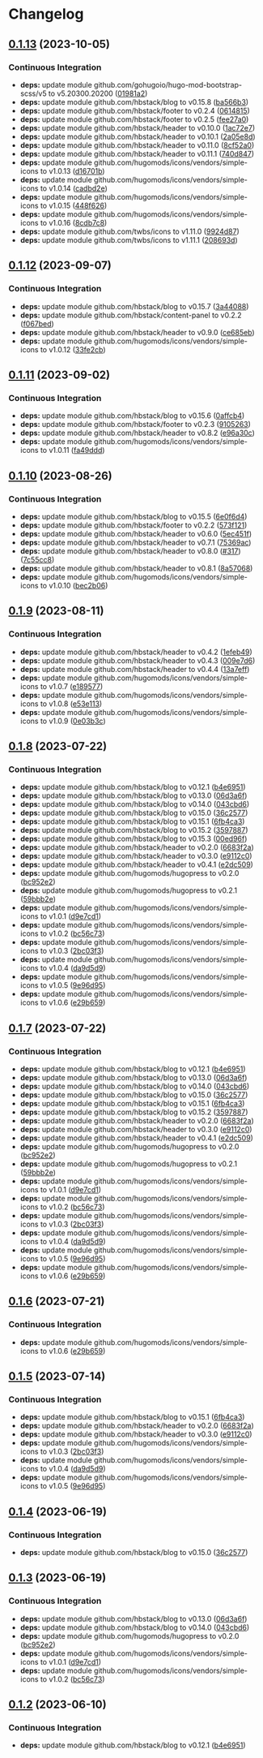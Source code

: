 # Changelog

## [0.1.13](https://github.com/hbstack/blog/compare/modules/content-panel/v0.1.12...modules/content-panel/v0.1.13) (2023-10-05)


### Continuous Integration

* **deps:** update module github.com/gohugoio/hugo-mod-bootstrap-scss/v5 to v5.20300.20200 ([01981a2](https://github.com/hbstack/blog/commit/01981a27d689c2cac1a0c18135e311ca171d68de))
* **deps:** update module github.com/hbstack/blog to v0.15.8 ([ba566b3](https://github.com/hbstack/blog/commit/ba566b3c4e24a80e6de142b0491574d77d1cd848))
* **deps:** update module github.com/hbstack/footer to v0.2.4 ([0614815](https://github.com/hbstack/blog/commit/061481587c58769a5d1a97a9a5e9644aedc61213))
* **deps:** update module github.com/hbstack/footer to v0.2.5 ([fee27a0](https://github.com/hbstack/blog/commit/fee27a0703555feb2dda201babcbba22367086d5))
* **deps:** update module github.com/hbstack/header to v0.10.0 ([1ac72e7](https://github.com/hbstack/blog/commit/1ac72e781fddd280f9e9bc6c902bb8254f078a18))
* **deps:** update module github.com/hbstack/header to v0.10.1 ([2a05e8d](https://github.com/hbstack/blog/commit/2a05e8d9c73f8cd35ead79b60ce15b7348cede92))
* **deps:** update module github.com/hbstack/header to v0.11.0 ([8cf52a0](https://github.com/hbstack/blog/commit/8cf52a08fcb6c8e9592aa43dc591786e99db091b))
* **deps:** update module github.com/hbstack/header to v0.11.1 ([740d847](https://github.com/hbstack/blog/commit/740d8478828359f6bfe921deeefbb93b4deb15ef))
* **deps:** update module github.com/hugomods/icons/vendors/simple-icons to v1.0.13 ([d16701b](https://github.com/hbstack/blog/commit/d16701bba8a5be7a71356f6f37616efc31460c02))
* **deps:** update module github.com/hugomods/icons/vendors/simple-icons to v1.0.14 ([cadbd2e](https://github.com/hbstack/blog/commit/cadbd2e3ddee207b2d0ad7f87efef3697beaed24))
* **deps:** update module github.com/hugomods/icons/vendors/simple-icons to v1.0.15 ([448f626](https://github.com/hbstack/blog/commit/448f62643998d4acb139cdb20072a84ee8159e52))
* **deps:** update module github.com/hugomods/icons/vendors/simple-icons to v1.0.16 ([8cdb7c8](https://github.com/hbstack/blog/commit/8cdb7c8831e52f3f0aace3d7ba2eb7f071a31b50))
* **deps:** update module github.com/twbs/icons to v1.11.0 ([9924d87](https://github.com/hbstack/blog/commit/9924d87fca545bec745046711b723608b9bcd9c7))
* **deps:** update module github.com/twbs/icons to v1.11.1 ([208693d](https://github.com/hbstack/blog/commit/208693de563577d3b9bcd1ebd86239c380cfbebf))

## [0.1.12](https://github.com/hbstack/blog/compare/modules/content-panel/v0.1.11...modules/content-panel/v0.1.12) (2023-09-07)


### Continuous Integration

* **deps:** update module github.com/hbstack/blog to v0.15.7 ([3a44088](https://github.com/hbstack/blog/commit/3a44088bd02ae19c8d2ebe6449c8636e13ae585e))
* **deps:** update module github.com/hbstack/content-panel to v0.2.2 ([f067bed](https://github.com/hbstack/blog/commit/f067bed495b253286ea749bcc33256b01c001d06))
* **deps:** update module github.com/hbstack/header to v0.9.0 ([ce685eb](https://github.com/hbstack/blog/commit/ce685ebd8ddf8184c38837ea2163a2afc24fd789))
* **deps:** update module github.com/hugomods/icons/vendors/simple-icons to v1.0.12 ([33fe2cb](https://github.com/hbstack/blog/commit/33fe2cbb887e8f8378a3cb20ef40ae6a512e83d8))

## [0.1.11](https://github.com/hbstack/blog/compare/modules/content-panel/v0.1.10...modules/content-panel/v0.1.11) (2023-09-02)


### Continuous Integration

* **deps:** update module github.com/hbstack/blog to v0.15.6 ([0affcb4](https://github.com/hbstack/blog/commit/0affcb4ae72582abb41def6b21018e2b5ba149c4))
* **deps:** update module github.com/hbstack/footer to v0.2.3 ([9105263](https://github.com/hbstack/blog/commit/9105263491d4c93e75c5315f5d99fbecab357b1b))
* **deps:** update module github.com/hbstack/header to v0.8.2 ([e96a30c](https://github.com/hbstack/blog/commit/e96a30c91e006700cec4531e1930f9e937341c32))
* **deps:** update module github.com/hugomods/icons/vendors/simple-icons to v1.0.11 ([fa49ddd](https://github.com/hbstack/blog/commit/fa49dddfcdfb2dd9ff9ac1a0df96594ad2d2e4cb))

## [0.1.10](https://github.com/hbstack/blog/compare/modules/content-panel/v0.1.9...modules/content-panel/v0.1.10) (2023-08-26)


### Continuous Integration

* **deps:** update module github.com/hbstack/blog to v0.15.5 ([6e0f6d4](https://github.com/hbstack/blog/commit/6e0f6d4517f4bc647dd214a2bc7e19c1d1d011c4))
* **deps:** update module github.com/hbstack/footer to v0.2.2 ([573f121](https://github.com/hbstack/blog/commit/573f121953a4242f072dc3e79a6da2e40e905626))
* **deps:** update module github.com/hbstack/header to v0.6.0 ([5ec451f](https://github.com/hbstack/blog/commit/5ec451f02a81ae813f301808e95008c94cf59dbe))
* **deps:** update module github.com/hbstack/header to v0.7.1 ([75369ac](https://github.com/hbstack/blog/commit/75369ac3ce071e6104bc4c3bfbc69ef7d70ae2a8))
* **deps:** update module github.com/hbstack/header to v0.8.0 ([#317](https://github.com/hbstack/blog/issues/317)) ([7c55cc8](https://github.com/hbstack/blog/commit/7c55cc8536600308395c8598a23c0c87566a0562))
* **deps:** update module github.com/hbstack/header to v0.8.1 ([8a57068](https://github.com/hbstack/blog/commit/8a57068305380cc85f56da0d387d4cae2bc5813d))
* **deps:** update module github.com/hugomods/icons/vendors/simple-icons to v1.0.10 ([bec2b06](https://github.com/hbstack/blog/commit/bec2b06e7feacaf541594667343ac8f84df322ff))

## [0.1.9](https://github.com/hbstack/blog/compare/modules/content-panel/v0.1.8...modules/content-panel/v0.1.9) (2023-08-11)


### Continuous Integration

* **deps:** update module github.com/hbstack/header to v0.4.2 ([1efeb49](https://github.com/hbstack/blog/commit/1efeb49f0aecf59e2a37f458023943fcedff469a))
* **deps:** update module github.com/hbstack/header to v0.4.3 ([009e7d6](https://github.com/hbstack/blog/commit/009e7d61d5bd6374999d22f9d39dcb38bc69deee))
* **deps:** update module github.com/hbstack/header to v0.4.4 ([13a7eff](https://github.com/hbstack/blog/commit/13a7eff418ff5d60ce5a808b014648b9e7ccc60a))
* **deps:** update module github.com/hugomods/icons/vendors/simple-icons to v1.0.7 ([e189577](https://github.com/hbstack/blog/commit/e1895772597abacbfdc80133cd5ec847627e7e60))
* **deps:** update module github.com/hugomods/icons/vendors/simple-icons to v1.0.8 ([e53e113](https://github.com/hbstack/blog/commit/e53e113beabad85a87cca515e97b2e90f7950ad1))
* **deps:** update module github.com/hugomods/icons/vendors/simple-icons to v1.0.9 ([0e03b3c](https://github.com/hbstack/blog/commit/0e03b3c61ed7338632cea28454c243274ef2df91))

## [0.1.8](https://github.com/hbstack/blog/compare/modules/content-panel-v0.1.7...modules/content-panel/v0.1.8) (2023-07-22)


### Continuous Integration

* **deps:** update module github.com/hbstack/blog to v0.12.1 ([b4e6951](https://github.com/hbstack/blog/commit/b4e695188f04c8f78175af78500750f396db1045))
* **deps:** update module github.com/hbstack/blog to v0.13.0 ([06d3a6f](https://github.com/hbstack/blog/commit/06d3a6fee41cc0268ade873dc34a9de97a13fcc3))
* **deps:** update module github.com/hbstack/blog to v0.14.0 ([043cbd6](https://github.com/hbstack/blog/commit/043cbd62c4688baab0a5ebf38cd17a27aee6b4f1))
* **deps:** update module github.com/hbstack/blog to v0.15.0 ([36c2577](https://github.com/hbstack/blog/commit/36c2577fd59796009ffd0810249e5c102b68f5b6))
* **deps:** update module github.com/hbstack/blog to v0.15.1 ([6fb4ca3](https://github.com/hbstack/blog/commit/6fb4ca36da5095f2aebf8273afe68710a7ed2f34))
* **deps:** update module github.com/hbstack/blog to v0.15.2 ([3597887](https://github.com/hbstack/blog/commit/35978879bff0aa39d3b83063476557696103089c))
* **deps:** update module github.com/hbstack/blog to v0.15.3 ([00ed96f](https://github.com/hbstack/blog/commit/00ed96ffe4507a2b97d38026182bf0d63b3879f4))
* **deps:** update module github.com/hbstack/header to v0.2.0 ([6683f2a](https://github.com/hbstack/blog/commit/6683f2a897d9e07fe7a4e4d69d1bf375f7b2793d))
* **deps:** update module github.com/hbstack/header to v0.3.0 ([e9112c0](https://github.com/hbstack/blog/commit/e9112c021ca3f1c50db540e6e8ad0ceccc2c9f90))
* **deps:** update module github.com/hbstack/header to v0.4.1 ([e2dc509](https://github.com/hbstack/blog/commit/e2dc5096182f3228d2618d32dcd87c78ba94b0e0))
* **deps:** update module github.com/hugomods/hugopress to v0.2.0 ([bc952e2](https://github.com/hbstack/blog/commit/bc952e2b65c3c0da5fd63092423f6aa3e8ba8ae5))
* **deps:** update module github.com/hugomods/hugopress to v0.2.1 ([59bbb2e](https://github.com/hbstack/blog/commit/59bbb2ef8ce12c7b3961def3b090ac1b93f65036))
* **deps:** update module github.com/hugomods/icons/vendors/simple-icons to v1.0.1 ([d9e7cd1](https://github.com/hbstack/blog/commit/d9e7cd14836563885bb2fa0ee5c20eddf9a7aa47))
* **deps:** update module github.com/hugomods/icons/vendors/simple-icons to v1.0.2 ([bc56c73](https://github.com/hbstack/blog/commit/bc56c7379a4da3988763ec2ba0ad2ea384922148))
* **deps:** update module github.com/hugomods/icons/vendors/simple-icons to v1.0.3 ([2bc03f3](https://github.com/hbstack/blog/commit/2bc03f321b29c253cc92065490e4defede5e5fd7))
* **deps:** update module github.com/hugomods/icons/vendors/simple-icons to v1.0.4 ([da9d5d9](https://github.com/hbstack/blog/commit/da9d5d927f04a8d2f7aa79619b9b7acee3d61b06))
* **deps:** update module github.com/hugomods/icons/vendors/simple-icons to v1.0.5 ([9e96d95](https://github.com/hbstack/blog/commit/9e96d950f5a3334ade41519e2633b1a426a6c661))
* **deps:** update module github.com/hugomods/icons/vendors/simple-icons to v1.0.6 ([e29b659](https://github.com/hbstack/blog/commit/e29b659a603f21c9a84ae27e72e7dce732957da1))

## [0.1.7](https://github.com/hbstack/blog/compare/modules/content-panel-v0.1.6...modules/content-panel/v0.1.7) (2023-07-22)


### Continuous Integration

* **deps:** update module github.com/hbstack/blog to v0.12.1 ([b4e6951](https://github.com/hbstack/blog/commit/b4e695188f04c8f78175af78500750f396db1045))
* **deps:** update module github.com/hbstack/blog to v0.13.0 ([06d3a6f](https://github.com/hbstack/blog/commit/06d3a6fee41cc0268ade873dc34a9de97a13fcc3))
* **deps:** update module github.com/hbstack/blog to v0.14.0 ([043cbd6](https://github.com/hbstack/blog/commit/043cbd62c4688baab0a5ebf38cd17a27aee6b4f1))
* **deps:** update module github.com/hbstack/blog to v0.15.0 ([36c2577](https://github.com/hbstack/blog/commit/36c2577fd59796009ffd0810249e5c102b68f5b6))
* **deps:** update module github.com/hbstack/blog to v0.15.1 ([6fb4ca3](https://github.com/hbstack/blog/commit/6fb4ca36da5095f2aebf8273afe68710a7ed2f34))
* **deps:** update module github.com/hbstack/blog to v0.15.2 ([3597887](https://github.com/hbstack/blog/commit/35978879bff0aa39d3b83063476557696103089c))
* **deps:** update module github.com/hbstack/header to v0.2.0 ([6683f2a](https://github.com/hbstack/blog/commit/6683f2a897d9e07fe7a4e4d69d1bf375f7b2793d))
* **deps:** update module github.com/hbstack/header to v0.3.0 ([e9112c0](https://github.com/hbstack/blog/commit/e9112c021ca3f1c50db540e6e8ad0ceccc2c9f90))
* **deps:** update module github.com/hbstack/header to v0.4.1 ([e2dc509](https://github.com/hbstack/blog/commit/e2dc5096182f3228d2618d32dcd87c78ba94b0e0))
* **deps:** update module github.com/hugomods/hugopress to v0.2.0 ([bc952e2](https://github.com/hbstack/blog/commit/bc952e2b65c3c0da5fd63092423f6aa3e8ba8ae5))
* **deps:** update module github.com/hugomods/hugopress to v0.2.1 ([59bbb2e](https://github.com/hbstack/blog/commit/59bbb2ef8ce12c7b3961def3b090ac1b93f65036))
* **deps:** update module github.com/hugomods/icons/vendors/simple-icons to v1.0.1 ([d9e7cd1](https://github.com/hbstack/blog/commit/d9e7cd14836563885bb2fa0ee5c20eddf9a7aa47))
* **deps:** update module github.com/hugomods/icons/vendors/simple-icons to v1.0.2 ([bc56c73](https://github.com/hbstack/blog/commit/bc56c7379a4da3988763ec2ba0ad2ea384922148))
* **deps:** update module github.com/hugomods/icons/vendors/simple-icons to v1.0.3 ([2bc03f3](https://github.com/hbstack/blog/commit/2bc03f321b29c253cc92065490e4defede5e5fd7))
* **deps:** update module github.com/hugomods/icons/vendors/simple-icons to v1.0.4 ([da9d5d9](https://github.com/hbstack/blog/commit/da9d5d927f04a8d2f7aa79619b9b7acee3d61b06))
* **deps:** update module github.com/hugomods/icons/vendors/simple-icons to v1.0.5 ([9e96d95](https://github.com/hbstack/blog/commit/9e96d950f5a3334ade41519e2633b1a426a6c661))
* **deps:** update module github.com/hugomods/icons/vendors/simple-icons to v1.0.6 ([e29b659](https://github.com/hbstack/blog/commit/e29b659a603f21c9a84ae27e72e7dce732957da1))

## [0.1.6](https://github.com/hbstack/blog/compare/modules/content-panel/v0.1.5...modules/content-panel/v0.1.6) (2023-07-21)


### Continuous Integration

* **deps:** update module github.com/hugomods/icons/vendors/simple-icons to v1.0.6 ([e29b659](https://github.com/hbstack/blog/commit/e29b659a603f21c9a84ae27e72e7dce732957da1))

## [0.1.5](https://github.com/hbstack/blog/compare/modules/content-panel/v0.1.4...modules/content-panel/v0.1.5) (2023-07-14)


### Continuous Integration

* **deps:** update module github.com/hbstack/blog to v0.15.1 ([6fb4ca3](https://github.com/hbstack/blog/commit/6fb4ca36da5095f2aebf8273afe68710a7ed2f34))
* **deps:** update module github.com/hbstack/header to v0.2.0 ([6683f2a](https://github.com/hbstack/blog/commit/6683f2a897d9e07fe7a4e4d69d1bf375f7b2793d))
* **deps:** update module github.com/hbstack/header to v0.3.0 ([e9112c0](https://github.com/hbstack/blog/commit/e9112c021ca3f1c50db540e6e8ad0ceccc2c9f90))
* **deps:** update module github.com/hugomods/icons/vendors/simple-icons to v1.0.3 ([2bc03f3](https://github.com/hbstack/blog/commit/2bc03f321b29c253cc92065490e4defede5e5fd7))
* **deps:** update module github.com/hugomods/icons/vendors/simple-icons to v1.0.4 ([da9d5d9](https://github.com/hbstack/blog/commit/da9d5d927f04a8d2f7aa79619b9b7acee3d61b06))
* **deps:** update module github.com/hugomods/icons/vendors/simple-icons to v1.0.5 ([9e96d95](https://github.com/hbstack/blog/commit/9e96d950f5a3334ade41519e2633b1a426a6c661))

## [0.1.4](https://github.com/hbstack/blog/compare/modules/content-panel/v0.1.3...modules/content-panel/v0.1.4) (2023-06-19)


### Continuous Integration

* **deps:** update module github.com/hbstack/blog to v0.15.0 ([36c2577](https://github.com/hbstack/blog/commit/36c2577fd59796009ffd0810249e5c102b68f5b6))

## [0.1.3](https://github.com/hbstack/blog/compare/modules/content-panel/v0.1.2...modules/content-panel/v0.1.3) (2023-06-19)


### Continuous Integration

* **deps:** update module github.com/hbstack/blog to v0.13.0 ([06d3a6f](https://github.com/hbstack/blog/commit/06d3a6fee41cc0268ade873dc34a9de97a13fcc3))
* **deps:** update module github.com/hbstack/blog to v0.14.0 ([043cbd6](https://github.com/hbstack/blog/commit/043cbd62c4688baab0a5ebf38cd17a27aee6b4f1))
* **deps:** update module github.com/hugomods/hugopress to v0.2.0 ([bc952e2](https://github.com/hbstack/blog/commit/bc952e2b65c3c0da5fd63092423f6aa3e8ba8ae5))
* **deps:** update module github.com/hugomods/icons/vendors/simple-icons to v1.0.1 ([d9e7cd1](https://github.com/hbstack/blog/commit/d9e7cd14836563885bb2fa0ee5c20eddf9a7aa47))
* **deps:** update module github.com/hugomods/icons/vendors/simple-icons to v1.0.2 ([bc56c73](https://github.com/hbstack/blog/commit/bc56c7379a4da3988763ec2ba0ad2ea384922148))

## [0.1.2](https://github.com/hbstack/blog/compare/modules/content-panel/v0.1.1...modules/content-panel/v0.1.2) (2023-06-10)


### Continuous Integration

* **deps:** update module github.com/hbstack/blog to v0.12.1 ([b4e6951](https://github.com/hbstack/blog/commit/b4e695188f04c8f78175af78500750f396db1045))
